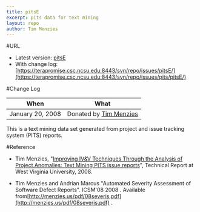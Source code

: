```yaml
---
title: pitsE
excerpt: pits data for text mining
layout: repo
author: Tim Menzies
---
```



#URL

  * Latest version: [pitsE](https://terapromise.csc.ncsu.edu:8443/svn/repo/issues/pits/pitsE/pitsE.csv)
  * With change log: [https://terapromise.csc.ncsu.edu:8443/svn/repo/issues/pitsE/](https://terapromise.csc.ncsu.edu:8443/svn/repo/issues/pits/pitsE/)

#Change Log

When | What
---- | ----
January 20, 2008 | Donated by [Tim Menzies](/repo/people)

This is a text mining data set generated from project and issue tracking system (PITS) reports.

#Reference

  * Tim Menzies, "[Improving IV&V Techniques Through the Analysis of Project Anomalies: Text Mining PITS issue reports](http://menzies.us/pdf/07anomalies-pits.pdf)", Technical Report at West Virginia University, 2008.

  * Tim Menzies and Andrian Marcus "Automated Severity Assessment of Software Defect Reports". ICSM'08  2008 . Available from[http://menzies.us/pdf/08severis.pdf](http://menzies.us/pdf/08severis.pdf) .
